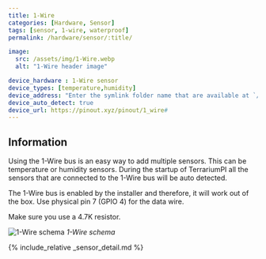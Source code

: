 ```yaml
---
title: 1-Wire
categories: [Hardware, Sensor]
tags: [sensor, 1-wire, waterproof]
permalink: /hardware/sensor/:title/

image:
  src: /assets/img/1-Wire.webp
  alt: "1-Wire header image"

device_hardware : 1-Wire sensor
device_types: [temperature,humidity]
device_address: "Enter the symlink folder name that are available at `/sys/bus/w1/devices/`<br />Ex: `28-0115b231f3ff`"
device_auto_detect: true
device_url: https://pinout.xyz/pinout/1_wire#
---
```


## Information
Using the 1-Wire bus is an easy way to add multiple sensors. This can be temperature or humidity sensors. During the startup of TerrariumPI all the sensors that are connected to the 1-Wire bus will be auto detected.

The 1-Wire bus is enabled by the installer and therefore, it will work out of the box. Use physical pin 7 (GPIO 4) for the data wire.

Make sure you use a 4.7K resistor.

![1-Wire schema](/assets/img/1-wire-temp.webp)
_1-Wire schema_

{% include_relative _sensor_detail.md %}